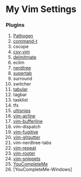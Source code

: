 # My Vim Settings

### Plugins

1. [Pathogen](https://github.com/tpope/vim-pathogen.git)
2. [command-t](https://git.wincent.com/command-t.git)
3. cscope
4. [csv-vim](https://github.com/chrisbra/csv.vim.git)
5. [delmitmate](https://github.com/Raimondi/delimitMate.git)
6. eclim
7. [nerdtree](https://github.com/scrooloose/nerdtree.git)
8. [supertab](https://github.com/ervandew/supertab.git)
9. surround
10. switcher
11. [tabular](https://github.com/godlygeek/tabular.git)
12. tagbar
13. tasklist
14. tfs
15. [ultisnips](https://github.com/SirVer/ultisnips.git)
16. [vim-airline](https://github.com/bling/vim-airline)
17. [vim-bufferline](https://github.com/bling/vim-bufferline)
18. vim-dispatch
19. [vim-fugitive](https://github.com/tpope/vim-fugitive.git)
20. [vim-gitgutter](https://github.com/airblade/vim-gitgutter.git)
21. vim-nerdtree-tabs
22. [vim-repeat](https://github.com/tpope/vim-repeat.git)
23. [vim-rooter](https://github.com/raajay/vim-rooter.git)
24. [vim-snippets](https://github.com/raajay/vim-snippets.git)
25. [YouCompleteMe](https://github.com/Valloric/YouCompleteMe.git)
26. [YouCompleteMe-Windows]
